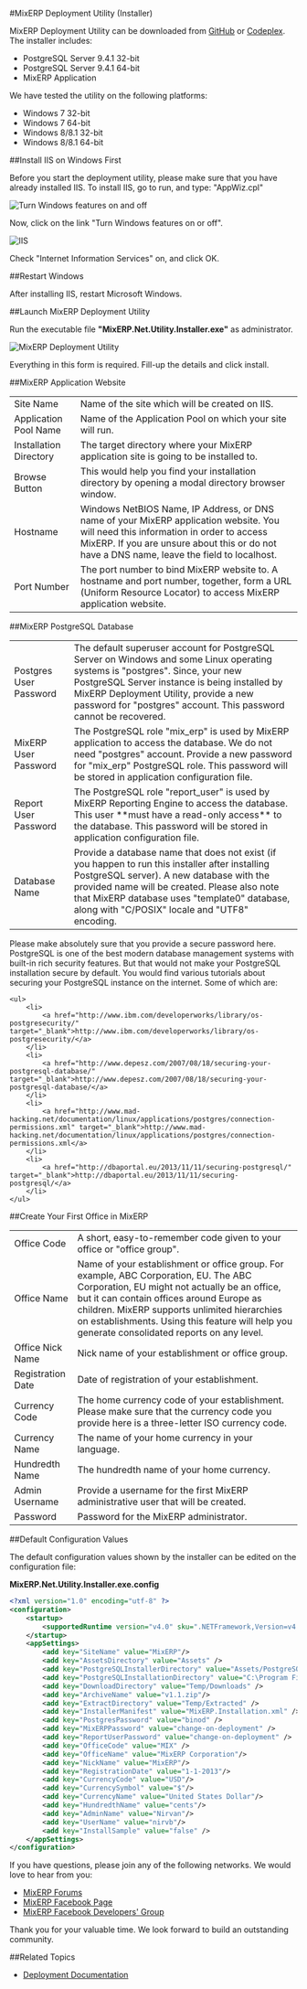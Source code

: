 #MixERP Deployment Utility (Installer)

MixERP Deployment Utility can be downloaded from [GitHub](https://github.com/mixerp/mixerp/releases/)
or [Codeplex](https://mixerp.codeplex.com/releases/). The installer includes:

* PostgreSQL Server 9.4.1 32-bit
* PostgreSQL Server 9.4.1 64-bit
* MixERP Application

We have tested the utility on the following platforms:

* Windows 7 32-bit
* Windows 7 64-bit
* Windows 8/8.1 32-bit
* Windows 8/8.1 64-bit

##Install IIS on Windows First

Before you start the deployment utility, please make sure that you have already installed IIS. To install
IIS, go to run, and type: "AppWiz.cpl"

![Turn Windows features on and off](images/windows-features.png)

Now, click on the link "Turn Windows features on or off".

![IIS](images/iis.png)


Check "Internet Information Services" on, and click OK.

##Restart Windows

After installing IIS, restart Microsoft Windows.

##Launch MixERP Deployment Utility

Run the executable file <strong>"MixERP.Net.Utility.Installer.exe"</strong> as administrator.

![MixERP Deployment Utility](images/mixerp-deployment-utility.png)


Everything in this form is required. Fill-up the details and click install.

##MixERP Application Website

<table>
    <tr>
        <td>
            Site Name
        </td>
        <td>
            Name of the site which will be created on IIS.
        </td>
    </tr>
    <tr>
        <td>
            Application Pool Name
        </td>
        <td>
            Name of the Application Pool on which your site will run.
        </td>
    </tr>
    <tr>
        <td>
            Installation Directory
        </td>
        <td>
            The target directory where your MixERP application site is going to be installed to.
        </td>
    </tr>
    <tr>
        <td>
            Browse Button
        </td>
        <td>
            This would help you find your installation directory by opening a modal directory browser window.
        </td>
    </tr>
    <tr>
        <td>
            Hostname
        </td>
        <td>
            Windows NetBIOS Name, IP Address, or DNS name of your MixERP application website. You will need this
            information in order to access MixERP. If you are unsure about this or do not have
            a DNS name, leave the field to localhost.
        </td>
    </tr>
    <tr>
        <td>
            Port Number
        </td>
        <td>
            The port number to bind MixERP website to. A hostname and port number, together, form a URL (Uniform
            Resource Locator) to access MixERP application website.
        </td>
    </tr>
</table>

##MixERP PostgreSQL Database

<table>
    <tr>
        <td>
            Postgres User Password
        </td>
        <td>
            The default superuser account for PostgreSQL Server on Windows and some Linux operating systems
            is "postgres". Since, your new PostgreSQL Server instance is being installed by MixERP
            Deployment Utility, provide a new password for "postgres" account. This password cannot be recovered.
        </td>
    </tr>
    <tr>
        <td>
            MixERP User Password
        </td>
        <td>
            The PostgreSQL role "mix_erp" is used by MixERP application to access the database. We do not need
            "postgres" account. Provide a new password for "mix_erp" PostgreSQL role. This password will be stored
            in application configuration file.
        </td>
    </tr>
    <tr>
        <td>
            Report User Password
        </td>
        <td>
            The PostgreSQL role "report_user" is used by MixERP Reporting Engine to access the database.
            This user **must have a read-only access** to the database. This password will be stored
            in application configuration file.
        </td>
    </tr>
    <tr>
        <td>
            Database Name
        </td>
        <td>
            Provide a database name that does not exist (if you happen to run this installer after installing
            PostgreSQL server). A new database with the provided name will be created. Please also note that
            MixERP database uses "template0" database, along with "C/POSIX" locale and "UTF8" encoding.
        </td>
    </tr>
</table>

<div class="alert-box warn radius">
    <p>
        Please make absolutely sure that you provide a secure password here. PostgreSQL is one of
        the best modern database management systems with built-in rich security features. But
        that would not make your PostgreSQL installation secure by default. You would find various tutorials about
        securing your PostgreSQL instance on the internet. Some of which are:
    </p>

    <ul>
        <li>
            <a href="http://www.ibm.com/developerworks/library/os-postgresecurity/" target="_blank">http://www.ibm.com/developerworks/library/os-postgresecurity/</a>
        </li>
        <li>
            <a href="http://www.depesz.com/2007/08/18/securing-your-postgresql-database/" target="_blank">http://www.depesz.com/2007/08/18/securing-your-postgresql-database/</a>
        </li>
        <li>
            <a href="http://www.mad-hacking.net/documentation/linux/applications/postgres/connection-permissions.xml" target="_blank">http://www.mad-hacking.net/documentation/linux/applications/postgres/connection-permissions.xml</a>
        </li>
        <li>
            <a href="http://dbaportal.eu/2013/11/11/securing-postgresql/" target="_blank">http://dbaportal.eu/2013/11/11/securing-postgresql/</a>
        </li>
    </ul>
</div>


##Create Your First Office in MixERP

<table>
    <tr>
        <td>
            Office Code
        </td>
        <td>
            A short, easy-to-remember code given to your office or "office group".
        </td>
    </tr>
    <tr>
        <td>
            Office Name
        </td>
        <td>
            Name of your establishment or office group. For example, ABC Corporation, EU.
            The ABC Corporation, EU might not actually be an office, but it can contain offices around Europe as children.
            MixERP supports unlimited hierarchies on establishments. Using this feature will help you
            generate consolidated reports on any level.
        </td>
    </tr>
    <tr>
        <td>
            Office Nick Name
        </td>
        <td>
            Nick name of your establishment or office group.
        </td>
    </tr>
    <tr>
        <td>
            Registration Date
        </td>
        <td>
            Date of registration of your establishment.
        </td>
    </tr>
    <tr>
        <td>
            Currency Code
        </td>
        <td>
            The home currency code of your establishment. Please make sure that the currency code you provide
            here is a three-letter ISO currency code.
        </td>
    </tr>
    <tr>
        <td>
            Currency Name
        </td>
        <td>
            The name of your home currency in your language.
        </td>
    </tr>
    <tr>
        <td>
            Hundredth Name
        </td>
        <td>
            The hundredth name of your home currency.
        </td>
    </tr>
    <tr>
        <td>
            Admin Username
        </td>
        <td>
            Provide a username for the first MixERP administrative user that will be created.
        </td>
    </tr>
    <tr>
        <td>
            Password
        </td>
        <td>
            Password for the MixERP administrator.
        </td>
    </tr>
</table>


##Default Configuration Values

The default configuration values shown by the installer can be edited on the configuration file:

<strong>
    MixERP.Net.Utility.Installer.exe.config
</strong>


```xml
<?xml version="1.0" encoding="utf-8" ?>
<configuration>
    <startup>
        <supportedRuntime version="v4.0" sku=".NETFramework,Version=v4.5.1" />
    </startup>
    <appSettings>
        <add key="SiteName" value="MixERP"/>
        <add key="AssetsDirectory" value="Assets" />
        <add key="PostgreSQLInstallerDirectory" value="Assets/PostgreSQL" />
        <add key="PostgreSQLInstallationDirectory" value="C:\Program Files\PostgreSQL\9.4" />
        <add key="DownloadDirectory" value="Temp/Downloads" />
        <add key="ArchiveName" value="v1.1.zip"/>
        <add key="ExtractDirectory" value="Temp/Extracted" />
        <add key="InstallerManifest" value="MixERP.Installation.xml" />
        <add key="PostgresPassword" value="binod" />
        <add key="MixERPPassword" value="change-on-deployment" />
        <add key="ReportUserPassword" value="change-on-deployment" />
        <add key="OfficeCode" value="MIX" />
        <add key="OfficeName" value="MixERP Corporation"/>
        <add key="NickName" value="MixERP"/>
        <add key="RegistrationDate" value="1-1-2013"/>
        <add key="CurrencyCode" value="USD"/>
        <add key="CurrencySymbol" value="$"/>
        <add key="CurrencyName" value="United States Dollar"/>
        <add key="HundredthName" value="cents"/>
        <add key="AdminName" value="Nirvan"/>
        <add key="UserName" value="nirvb"/>
        <add key="InstallSample" value="false" />
    </appSettings>
</configuration>
```


If you have questions, please join any of the following networks. We would love to hear from you:
* [MixERP Forums](http://mixerp.org/forum)
* [MixERP Facebook Page](https://www.facebook.com/mixerp.official/)
* [MixERP Facebook Developers' Group](https://www.facebook.com/groups/mixerp/)


Thank you for your valuable time. We look forward to build an outstanding community.

##Related Topics
* [Deployment Documentation](../admin.md)